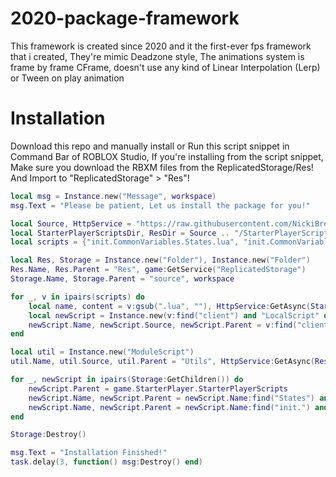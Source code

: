 # 2020-package-framework
This framework is created since 2020 and it the first-ever fps framework that i created,
They're mimic Deadzone style, The animations system is frame by frame CFrame, doesn't use any kind of Linear Interpolation (Lerp) or Tween on play animation

# Installation
Download this repo and manually install or Run this script snippet in Command Bar of ROBLOX Studio,
If you're installing from the script snippet, Make sure you download the RBXM files from the ReplicatedStorage/Res!
And Import to "ReplicatedStorage" > "Res"!
```lua
local msg = Instance.new("Message", workspace)
msg.Text = "Please be patient, Let us install the package for you!"

local Source, HttpService = "https://raw.githubusercontent.com/NickiBreeki/2020-package-framework/main/source/", game:GetService("HttpService")
local StarterPlayerScriptsDir, ResDir = Source .. "/StarterPlayerScripts/%s", Source .. "ReplicatedStorage/Res/%s"
local scripts = {"init.CommonVariables.States.lua", "init.CommonVariables.lua", "init.makeViewmodel.lua", "init.client.lua"}

local Res, Storage = Instance.new("Folder"), Instance.new("Folder")
Res.Name, Res.Parent = "Res", game:GetService("ReplicatedStorage")
Storage.Name, Storage.Parent = "source", workspace

for _, v in ipairs(scripts) do
	local name, content = v:gsub(".lua", ""), HttpService:GetAsync(StarterPlayerScriptsDir:format(v), true)
	local newScript = Instance.new(v:find("client") and "LocalScript" or "ModuleScript")
	newScript.Name, newScript.Source, newScript.Parent = v:find("client") and name:gsub(".client", "") or name, content, Storage
end

local util = Instance.new("ModuleScript")
util.Name, util.Source, util.Parent = "Utils", HttpService:GetAsync(ResDir:format("Utils.lua")), Res

for _, newScript in ipairs(Storage:GetChildren()) do
	newScript.Parent = game.StarterPlayer.StarterPlayerScripts
	newScript.Name, newScript.Parent = newScript.Name:find("States") and newScript.Name:gsub("CommonVariables.", "") or newScript.Name, newScript.Name:find("States") and (Storage:FindFirstChild("init.CommonVariables") or Storage) or newScript.Parent
	newScript.Name, newScript.Parent = newScript.Name:find("init.") and newScript.Name:gsub("init.", "") or newScript.Name, (newScript.Name:find("make") or newScript.Name:find("Common")) and Storage:FindFirstChild("init") or newScript.Parent
end

Storage:Destroy()

msg.Text = "Installation Finished!"
task.delay(3, function() msg:Destroy() end)
```
